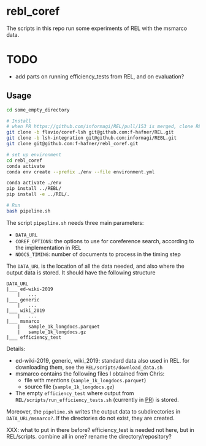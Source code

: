 # rebl_coref
The scripts in this repo run some experiments of REL with the msmarco data.

# TODO
- add parts on running efficiency_tests from REL, and on evaluation? 

## Usage
```bash
cd some_empty_directory

# Install
# when PR https://github.com/informagi/REL/pull/153 is merged, clone REL directly
git clone -b flavio/coref-lsh git@github.com:f-hafner/REL.git 
git clone -b lsh-integration git@github.com:informagi/REBL.git 
git clone git@github.com:f-hafner/rebl_coref.git

# set up environment
cd rebl_coref
conda activate 
conda env create --prefix ./env --file environment.yml

conda activate ./env
pip install ../REBL/
pip install -e ../REL/.

# Run 
bash pipeline.sh
```

The script `pipepline.sh` needs three main parameters:
- `DATA_URL`
- `COREF_OPTIONS`: the options to use for coreference search, according to the implementation in REL 
- `NDOCS_TIMING`: number of documents to process in the timing step 

The `DATA_URL` is the location of all the data needed, and also where the output data is stored. It should have the following structure
```
DATA_URL
|___ ed-wiki-2019
    |   ...
|___ generic
    |   ...
|___ wiki_2019
    |   ...
|___ msmarco
    |   sample_1k_longdocs.parquet
    |   sample_1k_longdocs.gz
|___ efficiency_test
```

Details:
- ed-wiki-2019, generic, wiki_2019: standard data also used in REL. for downloading them, see the `REL/scripts/download_data.sh`
- msmarco contains the following files I obtained from Chris:
    - file with mentions (`sample_1k_longdocs.parquet`) 
    - source file (`sample_1k_longdocs.gz`)
- The empty `efficiency_test` where output from `REL/scripts/run_efficiency_tests.sh` (currently in [PR](https://github.com/informagi/REL/pull/153)) is stored.

Moreover, the `pipeline.sh` writes the output data to subdirectories in `DATA_URL/msmarco?`. If the directories do not exist, they are created. 

XXX: what to put in there before? efficiency_test is needed not here, but in REL/scripts. combine all in one? rename the directory/repository?
